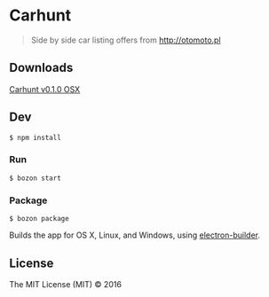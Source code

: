 # Carhunt

> Side by side car listing offers from http://otomoto.pl

## Downloads
[Carhunt v0.1.0 OSX](https://github.com/alchapone/carhunt/blob/master/dist/Carhunt-v0.1.0.zip?raw=true)

## Dev

```
$ npm install
```

### Run

```
$ bozon start
```

### Package

```
$ bozon package
```

Builds the app for OS X, Linux, and Windows, using [electron-builder](https://github.com/electron-userland/electron-builder).


## License

The MIT License (MIT) © 2016
